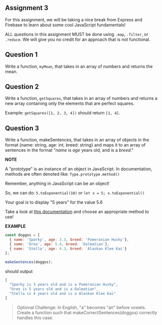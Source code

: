 ## Assignment 3

For this assignment, we will be taking a nice break from Express and Firebase to learn about some cool JavaScript fundamentals! 

ALL questions in this assignment MUST be done using `.map`, `.filter`, or `.reduce`. We will give you no credit for an approach that is not functional.

## Question 1

Write a function, `myMean`, that takes in an array of numbers and returns the mean.

## Question 2

Write a function, `getSquares`, that takes in an array of numbers and returns a new array containing only the elements that are perfect squares. 

Example: `getSquares([1, 2, 3, 4])` should return `[1, 4]`.  

## Question 3

Write a function, makeSentences, that takes in an array of objects 
in the format {name: string, age: int, breed: string} and maps it to an array of sentences
in the format "_name_ is _age_ years old, and is a _breed_."

**NOTE**

A "prototype" is an instance of an object in JavaScript. In documentation, methods are often denoted like:
  `Type.prototype.method()`
  
  Remember, anything in JavaScript can be an object!

  So, we can do: `5.toExponential(10)` or `let x = 5; x.toExponential()`

  Your goal is to display "5 years" for the value 5.6

Take a look at [this documentation](https://developer.mozilla.org/en-US/docs/Web/JavaScript/Reference/Global_Objects/Number#Methods) and choose an appropriate method to use!

**EXAMPLE** 

```js
const doggos = [
  { name: 'Sparky', age: 3.3, breed: 'Pomeranian Husky'},
  { name: 'Oreo', age: 5.4, breed: 'Dalmatian'},
  { name: 'Stella', age: 4.3, breed: 'Alaskan Klee Kai'}
];

makeSentences(doggos); 
```

should output
```js
[
  "Sparky is 3 years old and is a Pomeranian Husky",
  "Oreo is 5 years old and is a Dalmatian",
  "Stella is 4 years old and is a Alaskan Klee Kai"
]
```

> Optional Challenge: In English, "a" becomes "an" before vowels. Create a function such that makeCorrectSentences(doggos) correctly handles this case.